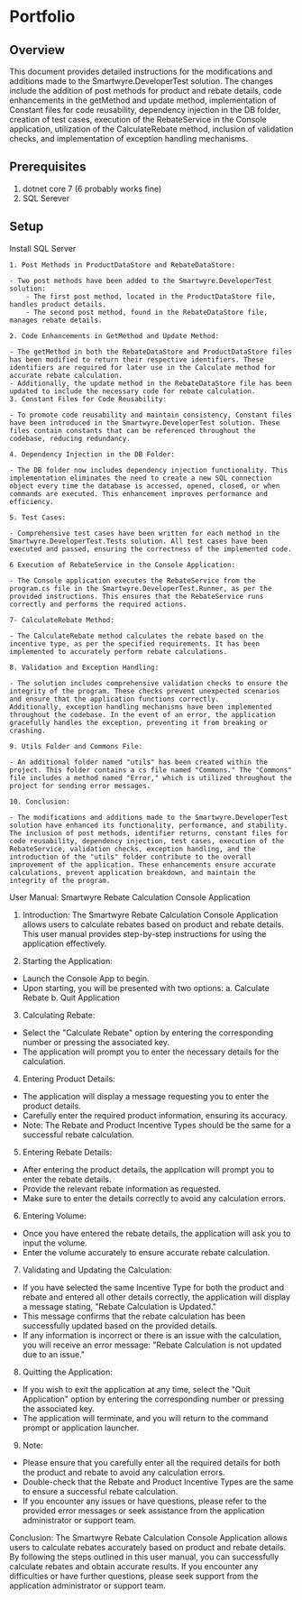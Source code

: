 # Portfolio
## Overview
This document provides detailed instructions for the modifications and additions made to the Smartwyre.DeveloperTest solution. The changes include the addition of post methods for product and rebate details, code enhancements in the getMethod and update method, implementation of Constant files for code reusability, dependency injection in the DB folder, creation of test cases, execution of the RebateService in the Console application, utilization of the CalculateRebate method, inclusion of validation checks, and implementation of exception handling mechanisms.

## Prerequisites
1. dotnet core 7 (6 probably works fine)
2. SQL Serever

## Setup
Install SQL Server
```
1. Post Methods in ProductDataStore and RebateDataStore:

- Two post methods have been added to the Smartwyre.DeveloperTest solution:
    - The first post method, located in the ProductDataStore file, handles product details.
    - The second post method, found in the RebateDataStore file, manages rebate details.

2. Code Enhancements in GetMethod and Update Method:

- The getMethod in both the RebateDataStore and ProductDataStore files has been modified to return their respective identifiers. These identifiers are required for later use in the Calculate method for accurate rebate calculation.
- Additionally, the update method in the RebateDataStore file has been updated to include the necessary code for rebate calculation.
3. Constant Files for Code Reusability:

- To promote code reusability and maintain consistency, Constant files have been introduced in the Smartwyre.DeveloperTest solution. These files contain constants that can be referenced throughout the codebase, reducing redundancy.

4. Dependency Injection in the DB Folder:

- The DB folder now includes dependency injection functionality. This implementation eliminates the need to create a new SQL connection object every time the database is accessed, opened, closed, or when commands are executed. This enhancement improves performance and efficiency.

5. Test Cases:

- Comprehensive test cases have been written for each method in the Smartwyre.DeveloperTest.Tests solution. All test cases have been executed and passed, ensuring the correctness of the implemented code.

6 Execution of RebateService in the Console Application:

- The Console application executes the RebateService from the program.cs file in the Smartwyre.DeveloperTest.Runner, as per the provided instructions. This ensures that the RebateService runs correctly and performs the required actions.

7- CalculateRebate Method:

- The CalculateRebate method calculates the rebate based on the incentive type, as per the specified requirements. It has been implemented to accurately perform rebate calculations.

8. Validation and Exception Handling:

- The solution includes comprehensive validation checks to ensure the integrity of the program. These checks prevent unexpected scenarios and ensure that the application functions correctly.
Additionally, exception handling mechanisms have been implemented throughout the codebase. In the event of an error, the application gracefully handles the exception, preventing it from breaking or crashing.

9. Utils Folder and Commons File:

- An additional folder named "utils" has been created within the project. This folder contains a cs file named "Commons." The "Commons" file includes a method named "Error," which is utilized throughout the project for sending error messages.

10. Conclusion:

- The modifications and additions made to the Smartwyre.DeveloperTest solution have enhanced its functionality, performance, and stability. The inclusion of post methods, identifier returns, constant files for code reusability, dependency injection, test cases, execution of the RebateService, validation checks, exception handling, and the introduction of the "utils" folder contribute to the overall improvement of the application. These enhancements ensure accurate calculations, prevent application breakdown, and maintain the integrity of the program.

```

User Manual: Smartwyre Rebate Calculation Console Application

1. Introduction:
The Smartwyre Rebate Calculation Console Application allows users to calculate rebates based on product and rebate details. This user manual provides step-by-step instructions for using the application effectively.

2. Starting the Application:
- Launch the Console App to begin.
- Upon starting, you will be presented with two options:
  a. Calculate Rebate
  b. Quit Application

3. Calculating Rebate:
- Select the "Calculate Rebate" option by entering the corresponding number or pressing the associated key.
- The application will prompt you to enter the necessary details for the calculation.

4. Entering Product Details:
- The application will display a message requesting you to enter the product details.
- Carefully enter the required product information, ensuring its accuracy.
- Note: The Rebate and Product Incentive Types should be the same for a successful rebate calculation.

5. Entering Rebate Details:
- After entering the product details, the application will prompt you to enter the rebate details.
- Provide the relevant rebate information as requested.
- Make sure to enter the details correctly to avoid any calculation errors.

6. Entering Volume:
- Once you have entered the rebate details, the application will ask you to input the volume.
- Enter the volume accurately to ensure accurate rebate calculation.

7. Validating and Updating the Calculation:
- If you have selected the same Incentive Type for both the product and rebate and entered all other details correctly, the application will display a message stating, "Rebate Calculation is Updated."
- This message confirms that the rebate calculation has been successfully updated based on the provided details.
- If any information is incorrect or there is an issue with the calculation, you will receive an error message: "Rebate Calculation is not updated due to an issue."

8. Quitting the Application:
- If you wish to exit the application at any time, select the "Quit Application" option by entering the corresponding number or pressing the associated key.
- The application will terminate, and you will return to the command prompt or application launcher.

9. Note:
- Please ensure that you carefully enter all the required details for both the product and rebate to avoid any calculation errors.
- Double-check that the Rebate and Product Incentive Types are the same to ensure a successful rebate calculation.
- If you encounter any issues or have questions, please refer to the provided error messages or seek assistance from the application administrator or support team.

Conclusion:
The Smartwyre Rebate Calculation Console Application allows users to calculate rebates accurately based on product and rebate details. By following the steps outlined in this user manual, you can successfully calculate rebates and obtain accurate results. If you encounter any difficulties or have further questions, please seek support from the application administrator or support team.
